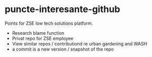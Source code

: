 # puncte-interesante-github
Points for ZSE low tech solutions platform.

- Research blame function
- Privat repo for ZSE employee
- View similar repos / contributiond re urban gardening and WASH
- a commit is a new version / snapshot of the repo
